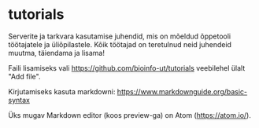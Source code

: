 # tutorials
Serverite ja tarkvara kasutamise juhendid, mis on mõeldud õppetooli töötajatele ja üliõpilastele. 
Kõik töötajad on teretulnud neid juhendeid muutma, täiendama ja lisama!

Faili lisamiseks vali https://github.com/bioinfo-ut/tutorials veebilehel ülalt "Add file".

Kirjutamiseks kasuta markdowni: https://www.markdownguide.org/basic-syntax

Üks mugav Markdown editor (koos preview-ga) on Atom (https://atom.io/).
